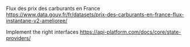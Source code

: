 
Flux des prix des carburants en France
https://www.data.gouv.fr/fr/datasets/prix-des-carburants-en-france-flux-instantane-v2-amelioree/

Implement the right interfaces
https://api-platform.com/docs/core/state-providers/


